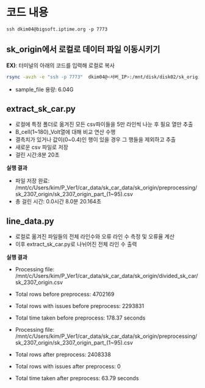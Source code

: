 # 코드 내용 
```#!bin/bash
ssh dkim04@bigsoft.iptime.org -p 7773
```
## sk_origin에서 로컬로 데이터 파일 이동시키기
**EX)**: 터미널의 아래의 코드를 입력해 로컬로 복사
```bash
rsync -avzh -e "ssh -p 7773"  dkim04@<서버_IP>:/mnt/disk/disk02/sk_origin/sk_2307_origin/sk_2307_origin.csv /mnt/c/Users/kim/P_Ver1/car_data/sk_car_data/sk_origin/divided_sk_car
```
- sample_file 용량: 6.04G
## extract_sk_car.py
-  로컬에 특정 폴더로 옮겨진 모든 csv파이들을 5만 라인씩 나눈 후 필요 열만 추출
-  B_cell(1~180)_Volt열에 대해 비교 연산 수행
- 결측치가 있거나 값이(0~0.4)인 행이 있을 경우 그 행들을 제외하고 추출
- 새로운 csv 파일로 저장
- 걸린 시간:8분 20초

**실행 결과**
* 파일 저장 완료: /mnt/c/Users/kim/P_Ver1/car_data/sk_car_data/sk_origin/preprocessing/sk_2307_origin/sk_2307_origin_part_(1~95).csv
* 총 걸린 시간: 0.0시간 8.0분 20.164초

## line_data.py
- 로컬로 옮겨진 파일들의 전체 라인수와 오류 라인 수 측정 및 오류율 계산
- 이후 extract_sk_car.py로 나뉘어진 전체 라인 수 출력

**실행 결과**
* Processing file: /mnt/c/Users/kim/P_Ver1/car_data/sk_car_data/sk_origin/divided_sk_car/sk_2307_origin.csv
* Total rows before preprocess: 4702169
* Total rows with issues before preprocess: 2293831
* Total time taken before preprocess: 178.37 seconds

* Processing file: /mnt/c/Users/kim/P_Ver1/car_data/sk_car_data/sk_origin/preprocessing/sk_2307_origin/sk_2307_origin_part_(1~95).csv
* Total rows after preprocess: 2408338
* Total rows with issues after preprocess: 0
* Total time taken after preprocess: 63.79 seconds
